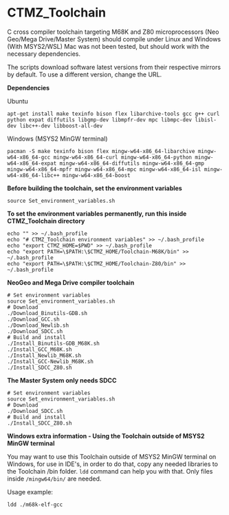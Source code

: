 # CTMZ_Toolchain
C cross compiler toolchain targeting M68K and Z80 microprocessors (Neo Geo/Mega Drive/Master System) should compile under Linux and Windows (With MSYS2/WSL) Mac was not been tested, but should work with the necessary dependencies.

The scripts download software latest versions from their respective mirrors by default. To use a different version, change the URL.

**Dependencies**

Ubuntu
```
apt-get install make texinfo bison flex libarchive-tools gcc g++ curl python expat diffutils libgmp-dev libmpfr-dev mpc libmpc-dev libisl-dev libc++-dev libboost-all-dev
```
Windows (MSYS2 MinGW terminal) 
``` 
pacman -S make texinfo bison flex mingw-w64-x86_64-libarchive mingw-w64-x86_64-gcc mingw-w64-x86_64-curl mingw-w64-x86_64-python mingw-w64-x86_64-expat mingw-w64-x86_64-diffutils mingw-w64-x86_64-gmp mingw-w64-x86_64-mpfr mingw-w64-x86_64-mpc mingw-w64-x86_64-isl mingw-w64-x86_64-libc++ mingw-w64-x86_64-boost 
```
**Before building the toolchain, set the environment variables**
```
source Set_environment_variables.sh
```
**To set the environment variables permanently, run this inside CTMZ_Toolchain directory**
```
echo "" >> ~/.bash_profile
echo "# CTMZ_Toolchain environment variables" >> ~/.bash_profile
echo "export CTMZ_HOME=$PWD" >> ~/.bash_profile
echo "export PATH=\$PATH:\$CTMZ_HOME/Toolchain-M68K/bin" >> ~/.bash_profile
echo "export PATH=\$PATH:\$CTMZ_HOME/Toolchain-Z80/bin" >> ~/.bash_profile
```

**NeoGeo and Mega Drive compiler toolchain**
```
# Set environment variables
source Set_environment_variables.sh
# Download
./Download_Binutils-GDB.sh
./Download_GCC.sh
./Download_Newlib.sh
./Download_SDCC.sh
# Build and install
./Install_Binutils-GDB_M68K.sh
./Install_GCC_M68K.sh
./Install_Newlib_M68K.sh
./Install_GCC-Newlib_M68K.sh
./Install_SDCC_Z80.sh
```
**The Master System only needs SDCC**
```
# Set environment variables
source Set_environment_variables.sh
# Download
./Download_SDCC.sh
# Build and install
./Install_SDCC_Z80.sh
```

**Windows extra information - Using the Toolchain outside of MSYS2 MinGW terminal**

You may want to use this Toolchain outside of MSYS2 MinGW terminal on Windows, for use in IDE's, in order to do that, copy any needed libraries to the Toolchain /bin folder. ``ldd`` command can help you with that. Only files inside ``/mingw64/bin/`` are needed.

Usage example:
```
ldd ./m68k-elf-gcc
```

